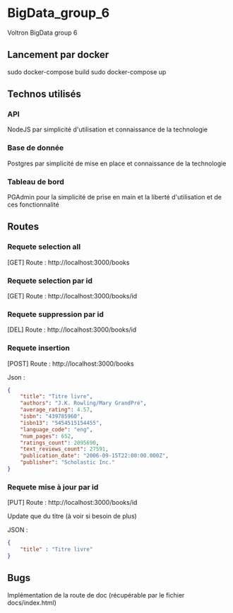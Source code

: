 # BigData_group_6
Voltron BigData group 6

## Lancement par docker
sudo docker-compose build
sudo docker-compose up

## Technos utilisés
### API
NodeJS par simplicité d'utilisation et connaissance de la technologie

### Base de donnée
Postgres par simplicité de mise en place et connaissance de la technologie

### Tableau de bord
PGAdmin pour la simplicité de prise en main et la liberté d'utilisation et de ces fonctionnalité

## Routes
### Requete selection all

[GET] Route : http://localhost:3000/books

### Requete selection par id

[GET] Route : http://localhost:3000/books/id

### Requete suppression par id

[DEL] Route : http://localhost:3000/books/id

### Requete insertion

[POST] Route : http://localhost:3000/books

Json : 
```json
{
    "title": "Titre livre",
    "authors": "J.K. Rowling/Mary GrandPré",
    "average_rating": 4.57,
    "isbn": "439785960",
    "isbn13": "5454515154455",
    "language_code": "eng",
    "num_pages": 652,
    "ratings_count": 2095690,
    "text_reviews_count": 27591,
    "publication_date": "2006-09-15T22:00:00.000Z",
    "publisher": "Scholastic Inc."
}
```

### Requete mise à jour par id

[PUT] Route : http://localhost:3000/books/id

Update que du titre (à voir si besoin de plus)

JSON : 
```json
{
    "title" : "Titre livre"
}
```

## Bugs
Implémentation de la route de doc (récupérable par le fichier docs/index.html)

